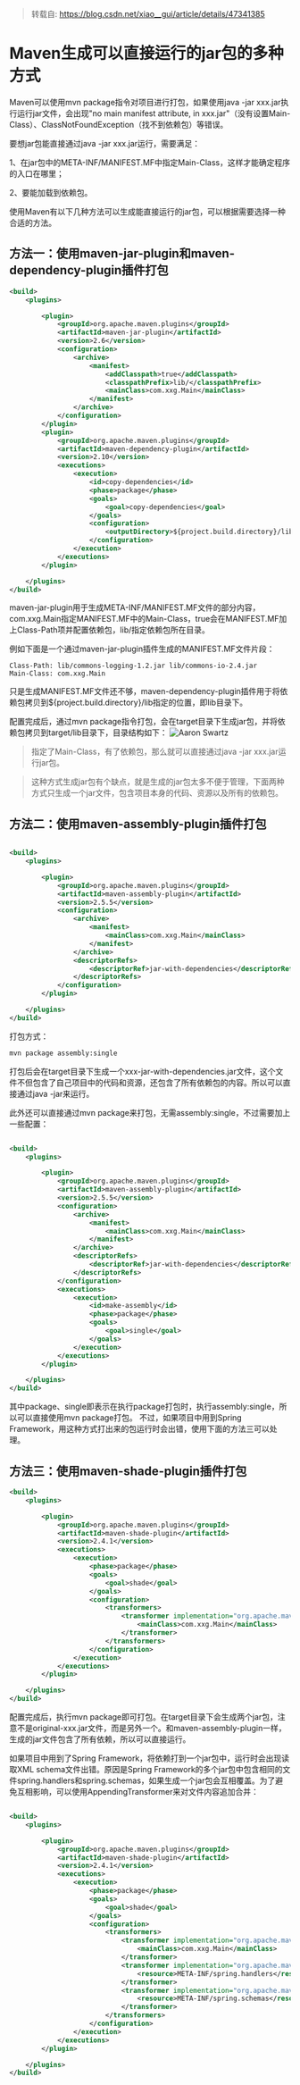 >  转载自: https://blog.csdn.net/xiao__gui/article/details/47341385

# Maven生成可以直接运行的jar包的多种方式

Maven可以使用mvn package指令对项目进行打包，如果使用java -jar xxx.jar执行运行jar文件，会出现"no main manifest attribute, in xxx.jar"（没有设置Main-Class）、ClassNotFoundException（找不到依赖包）等错误。

要想jar包能直接通过java -jar xxx.jar运行，需要满足：

1、在jar包中的META-INF/MANIFEST.MF中指定Main-Class，这样才能确定程序的入口在哪里；

2、要能加载到依赖包。

使用Maven有以下几种方法可以生成能直接运行的jar包，可以根据需要选择一种合适的方法。

## 方法一：使用maven-jar-plugin和maven-dependency-plugin插件打包
```xml
<build>
	<plugins>

		<plugin>
			<groupId>org.apache.maven.plugins</groupId>
			<artifactId>maven-jar-plugin</artifactId>
			<version>2.6</version>
			<configuration>
				<archive>
					<manifest>
						<addClasspath>true</addClasspath>
						<classpathPrefix>lib/</classpathPrefix>
						<mainClass>com.xxg.Main</mainClass>
					</manifest>
				</archive>
			</configuration>
		</plugin>
		<plugin>
			<groupId>org.apache.maven.plugins</groupId>
			<artifactId>maven-dependency-plugin</artifactId>
			<version>2.10</version>
			<executions>
				<execution>
					<id>copy-dependencies</id>
					<phase>package</phase>
					<goals>
						<goal>copy-dependencies</goal>
					</goals>
					<configuration>
						<outputDirectory>${project.build.directory}/lib</outputDirectory>
					</configuration>
				</execution>
			</executions>
		</plugin>

	</plugins>
</build>
```
maven-jar-plugin用于生成META-INF/MANIFEST.MF文件的部分内容，<mainClass>com.xxg.Main</mainClass>指定MANIFEST.MF中的Main-Class，<addClasspath>true</addClasspath>会在MANIFEST.MF加上Class-Path项并配置依赖包，<classpathPrefix>lib/</classpathPrefix>指定依赖包所在目录。

例如下面是一个通过maven-jar-plugin插件生成的MANIFEST.MF文件片段：
```
Class-Path: lib/commons-logging-1.2.jar lib/commons-io-2.4.jar
Main-Class: com.xxg.Main
```
只是生成MANIFEST.MF文件还不够，maven-dependency-plugin插件用于将依赖包拷贝到<outputDirectory>${project.build.directory}/lib</outputDirectory>指定的位置，即lib目录下。

配置完成后，通过mvn package指令打包，会在target目录下生成jar包，并将依赖包拷贝到target/lib目录下，目录结构如下：
![Aaron Swartz](https://raw.githubusercontent.com/changlie/note/master/maven/img/20150807174107439.jpg)
> 指定了Main-Class，有了依赖包，那么就可以直接通过java -jar xxx.jar运行jar包。

> 这种方式生成jar包有个缺点，就是生成的jar包太多不便于管理，下面两种方式只生成一个jar文件，包含项目本身的代码、资源以及所有的依赖包。

## 方法二：使用maven-assembly-plugin插件打包
```xml

<build>
	<plugins>

		<plugin>
			<groupId>org.apache.maven.plugins</groupId>
			<artifactId>maven-assembly-plugin</artifactId>
			<version>2.5.5</version>
			<configuration>
				<archive>
					<manifest>
						<mainClass>com.xxg.Main</mainClass>
					</manifest>
				</archive>
				<descriptorRefs>
					<descriptorRef>jar-with-dependencies</descriptorRef>
				</descriptorRefs>
			</configuration>
		</plugin>

	</plugins>
</build>
```
打包方式：
```cmd
mvn package assembly:single  
```
打包后会在target目录下生成一个xxx-jar-with-dependencies.jar文件，这个文件不但包含了自己项目中的代码和资源，还包含了所有依赖包的内容。所以可以直接通过java -jar来运行。

此外还可以直接通过mvn package来打包，无需assembly:single，不过需要加上一些配置：
```xml

<build>
	<plugins>

		<plugin>
			<groupId>org.apache.maven.plugins</groupId>
			<artifactId>maven-assembly-plugin</artifactId>
			<version>2.5.5</version>
			<configuration>
				<archive>
					<manifest>
						<mainClass>com.xxg.Main</mainClass>
					</manifest>
				</archive>
				<descriptorRefs>
					<descriptorRef>jar-with-dependencies</descriptorRef>
				</descriptorRefs>
			</configuration>
			<executions>
				<execution>
					<id>make-assembly</id>
					<phase>package</phase>
					<goals>
						<goal>single</goal>
					</goals>
				</execution>
			</executions>
		</plugin>

	</plugins>
</build>
```
其中<phase>package</phase>、<goal>single</goal>即表示在执行package打包时，执行assembly:single，所以可以直接使用mvn package打包。
不过，如果项目中用到Spring Framework，用这种方式打出来的包运行时会出错，使用下面的方法三可以处理。
## 方法三：使用maven-shade-plugin插件打包
```xml
<build>
	<plugins>

		<plugin>
			<groupId>org.apache.maven.plugins</groupId>
			<artifactId>maven-shade-plugin</artifactId>
			<version>2.4.1</version>
			<executions>
				<execution>
					<phase>package</phase>
					<goals>
						<goal>shade</goal>
					</goals>
					<configuration>
						<transformers>
							<transformer implementation="org.apache.maven.plugins.shade.resource.ManifestResourceTransformer">
								<mainClass>com.xxg.Main</mainClass>
							</transformer>
						</transformers>
					</configuration>
				</execution>
			</executions>
		</plugin>

	</plugins>
</build>
```
配置完成后，执行mvn package即可打包。在target目录下会生成两个jar包，注意不是original-xxx.jar文件，而是另外一个。和maven-assembly-plugin一样，生成的jar文件包含了所有依赖，所以可以直接运行。

如果项目中用到了Spring Framework，将依赖打到一个jar包中，运行时会出现读取XML schema文件出错。原因是Spring Framework的多个jar包中包含相同的文件spring.handlers和spring.schemas，如果生成一个jar包会互相覆盖。为了避免互相影响，可以使用AppendingTransformer来对文件内容追加合并：
```xml

<build>
	<plugins>

		<plugin>
			<groupId>org.apache.maven.plugins</groupId>
			<artifactId>maven-shade-plugin</artifactId>
			<version>2.4.1</version>
			<executions>
				<execution>
					<phase>package</phase>
					<goals>
						<goal>shade</goal>
					</goals>
					<configuration>
						<transformers>
							<transformer implementation="org.apache.maven.plugins.shade.resource.ManifestResourceTransformer">
								<mainClass>com.xxg.Main</mainClass>
							</transformer>
							<transformer implementation="org.apache.maven.plugins.shade.resource.AppendingTransformer">
								<resource>META-INF/spring.handlers</resource>
							</transformer>
							<transformer implementation="org.apache.maven.plugins.shade.resource.AppendingTransformer">
								<resource>META-INF/spring.schemas</resource>
							</transformer>
						</transformers>
					</configuration>
				</execution>
			</executions>
		</plugin>

	</plugins>
</build>
```

